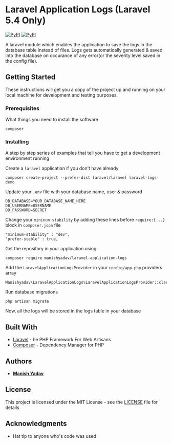 # Laravel Application Logs (Laravel 5.4 Only)
[![PyPI](https://img.shields.io/badge/status-development-red.svg)]() [![PyPI](https://img.shields.io/badge/laravel-v5.4-green.svg)]()

A laravel module which enables the application to save the logs in the database table instead of files. Logs gets automatically generated & saved into the database 
on occurance of any error(or the severity level saved in the config file).

## Getting Started

These instructions will get you a copy of the project up and running on your local machine for development and testing purposes.

### Prerequisites

What things you need to install the software

```
composer
```


### Installing

A step by step series of examples that tell you have to get a development environment running

Create a `laravel` application if you don't have already
```
composer create-project --prefer-dist laravel/laravel laravel-logs-demo
```

Update your `.env` file with your database name, user & password
```
DB_DATABASE=YOUR_DATABASE_NAME_HERE
DB_USERNAME=USERNAME
DB_PASSWORD=SECRET
```

Change your `mininum-stability` by adding these lines before `require:{...}` block in `composer.json` file
```
"minimum-stability" : "dev",
"prefer-stable" : true,
```

Get the repository in your application using:

```
composer require manishyadav/laravel-application-logs
```


Add the `LaravelApplicationLogsProvider` in your `config/app.php` providers array

```
Manishyadav\LaravelApplicationLogs\LaravelApplicationLogsProvider::class,
```

Run database migrations

```
php artisan migrate
```

Now, all the logs will be stored in the logs table in your database


## Built With

* [Laravel](https://laravel.com/) - he PHP Framework For Web Artisans
* [Composer](https://getcomposer.org/) - Dependency Manager for PHP

## Authors

* [**Manish Yadav**](https://github.com/manishyadav0012)


## License

This project is licensed under the MIT License - see the [LICENSE](LICENSE) file for details

## Acknowledgments

* Hat tip to anyone who's code was used

